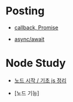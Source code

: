 # Posting

- [callback, Promise](https://github.com/posting-study/node_study/blob/main/mdFiles/callback&promise.md)

- [async/await](https://github.com/posting-study/node_study/blob/main/postingFiles/async%26await.md)

# Node Study 

- [노드 시작 / 기초 js 정리](https://github.com/posting-study/node_study/blob/main/mdFiles/tutorial.md)

- [노드 기능]

